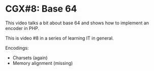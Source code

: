 # CGX#8: Base 64

This video talks a bit about base 64 and shows how to implement an encoder in PHP.

This is video #8 in a series of learning IT in general.

Encodings:

 - Charsets (again)
 - Memory alignment (missing)
 
